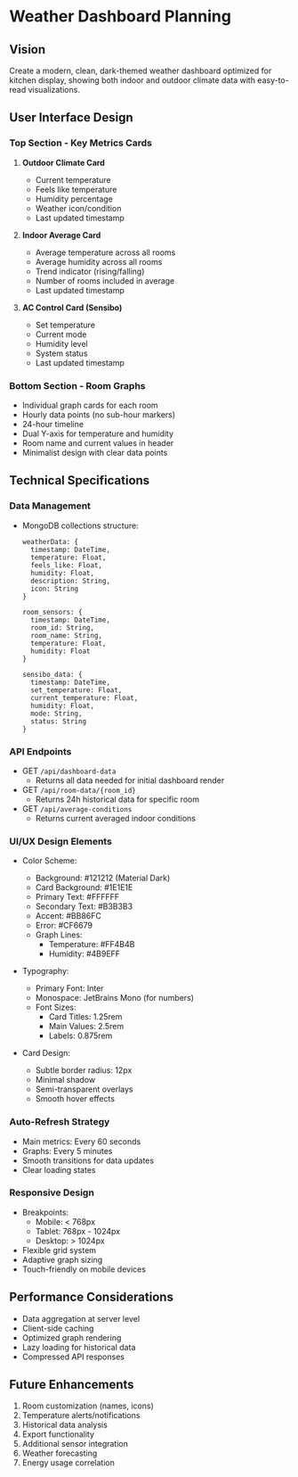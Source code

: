 # Weather Dashboard Planning

## Vision
Create a modern, clean, dark-themed weather dashboard optimized for kitchen display, showing both indoor and outdoor climate data with easy-to-read visualizations.

## User Interface Design

### Top Section - Key Metrics Cards
1. **Outdoor Climate Card**
   - Current temperature
   - Feels like temperature
   - Humidity percentage
   - Weather icon/condition
   - Last updated timestamp

2. **Indoor Average Card**
   - Average temperature across all rooms
   - Average humidity across all rooms
   - Trend indicator (rising/falling)
   - Number of rooms included in average
   - Last updated timestamp

3. **AC Control Card (Sensibo)**
   - Set temperature
   - Current mode
   - Humidity level
   - System status
   - Last updated timestamp

### Bottom Section - Room Graphs
- Individual graph cards for each room
- Hourly data points (no sub-hour markers)
- 24-hour timeline
- Dual Y-axis for temperature and humidity
- Room name and current values in header
- Minimalist design with clear data points

## Technical Specifications

### Data Management
- MongoDB collections structure:
  ```
  weatherData: {
    timestamp: DateTime,
    temperature: Float,
    feels_like: Float,
    humidity: Float,
    description: String,
    icon: String
  }

  room_sensors: {
    timestamp: DateTime,
    room_id: String,
    room_name: String,
    temperature: Float,
    humidity: Float
  }

  sensibo_data: {
    timestamp: DateTime,
    set_temperature: Float,
    current_temperature: Float,
    humidity: Float,
    mode: String,
    status: String
  }
  ```

### API Endpoints
- GET `/api/dashboard-data`
  - Returns all data needed for initial dashboard render
- GET `/api/room-data/{room_id}`
  - Returns 24h historical data for specific room
- GET `/api/average-conditions`
  - Returns current averaged indoor conditions

### UI/UX Design Elements
- Color Scheme:
  - Background: #121212 (Material Dark)
  - Card Background: #1E1E1E
  - Primary Text: #FFFFFF
  - Secondary Text: #B3B3B3
  - Accent: #BB86FC
  - Error: #CF6679
  - Graph Lines:
    - Temperature: #FF4B4B
    - Humidity: #4B9EFF

- Typography:
  - Primary Font: Inter
  - Monospace: JetBrains Mono (for numbers)
  - Font Sizes:
    - Card Titles: 1.25rem
    - Main Values: 2.5rem
    - Labels: 0.875rem

- Card Design:
  - Subtle border radius: 12px
  - Minimal shadow
  - Semi-transparent overlays
  - Smooth hover effects

### Auto-Refresh Strategy
- Main metrics: Every 60 seconds
- Graphs: Every 5 minutes
- Smooth transitions for data updates
- Clear loading states

### Responsive Design
- Breakpoints:
  - Mobile: < 768px
  - Tablet: 768px - 1024px
  - Desktop: > 1024px
- Flexible grid system
- Adaptive graph sizing
- Touch-friendly on mobile devices

## Performance Considerations
- Data aggregation at server level
- Client-side caching
- Optimized graph rendering
- Lazy loading for historical data
- Compressed API responses

## Future Enhancements
1. Room customization (names, icons)
2. Temperature alerts/notifications
3. Historical data analysis
4. Export functionality
5. Additional sensor integration
6. Weather forecasting
7. Energy usage correlation 